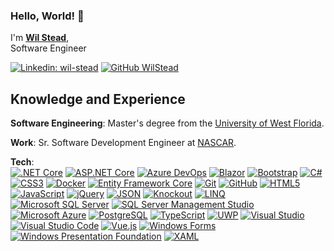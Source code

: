 ### Hello, World! 👋
I'm **[Wil Stead](https://williamstead.com/)**,<br />
Software Engineer

[![Linkedin: wil-stead](https://img.shields.io/badge/-wil--stead-blue?style=flat&logo=Linkedin&logoColor=white&link=https://www.linkedin.com/in/wil-stead/)](https://www.linkedin.com/in/wil-stead/)
[![GitHub WilStead](https://img.shields.io/github/followers/WilStead?label=follow&style=social)](https://github.com/WilStead)

## Knowledge and Experience
**Software Engineering**: Master's degree from the [University of West Florida](https://uwf.edu).

**Work**: Sr. Software Development Engineer at [NASCAR](https://nascar.com).

**Tech**:<br />
[![.NET Core](https://img.shields.io/badge/-.NET--Core-777?style=flat&logo=Microsoft&logoColor=0078D7)](https://docs.microsoft.com/en-us/dotnet/core/)
[![ASP.NET Core](https://img.shields.io/badge/-ASP.NET--Core-999?style=flat&logo=Microsoft&logoColor=0078D7)](https://docs.microsoft.com/en-us/aspnet/core/)
[![Azure DevOps](https://img.shields.io/badge/-Azure_DevOps-777?style=flat&logo=Azure-DevOps&logoColor=0078D7)](https://docs.microsoft.com/en-us/azure/devops/)
[![Blazor](https://img.shields.io/badge/-Blazor-999?style=flat&logo=WebAssembly&logoColor=654FF0)](https://dotnet.microsoft.com/apps/aspnet/web-apps/blazor)
[![Bootstrap](https://img.shields.io/badge/-Bootstrap-777?style=flat&logo=Bootstrap&logoColor=563D7C)](https://getbootstrap.com)
[![C#](https://img.shields.io/badge/-C%23-999?style=flat&logo=Microsoft&logoColor=0078D7)](https://docs.microsoft.com/en-us/dotnet/csharp/)
[![CSS3](https://img.shields.io/badge/-CSS3-777?style=flat&logo=CSS3&logoColor=1572B6)](https://developer.mozilla.org/en-US/docs/Web/CSS)
[![Docker](https://img.shields.io/badge/-Docker-999?style=flat&logo=Docker)](https://www.docker.com)
[![Entity Framework Core](https://img.shields.io/badge/-Entity_Framework_Core-777?style=flat&logo=Microsoft&logoColor=0078D7)](https://docs.microsoft.com/en-us/ef/core/)
[![Git](https://img.shields.io/badge/-Git-999?style=flat&logo=Git)](https://git-scm.com)
[![GitHub](https://img.shields.io/badge/-GitHub-777?style=flat&logo=Github&logoColor=181717)](https://github.com)
[![HTML5](https://img.shields.io/badge/-HTML5-999?style=flat&logo=HTML5)](https://developer.mozilla.org/en-US/docs/Web/HTML)
[![JavaScript](https://img.shields.io/badge/-JavaScript-777?style=flat&logo=Javascript)](https://developer.mozilla.org/en-US/docs/Web/JavaScript)
[![jQuery](https://img.shields.io/badge/-jQuery-999?style=flat&logo=jQuery&logoColor=0769AD)](https://jquery.com)
[![JSON](https://img.shields.io/badge/-JSON-777?style=flat&logo=JSON&logoColor=000000)](https://www.json.org)
[![Knockout](https://img.shields.io/badge/-Knockout-999?style=flat&logo=Javascript)](https://knockoutjs.com)
[![LINQ](https://img.shields.io/badge/-LINQ-777?style=flat&logo=Microsoft&logoColor=0078D7)](https://docs.microsoft.com/en-us/dotnet/csharp/programming-guide/concepts/linq/)
[![Microsoft SQL Server](https://img.shields.io/badge/Microsoft_SQL_Server-999?style=flat&logo=Microsoft-SQL-Server&logoColor=CC2927)](https://www.microsoft.com/en-us/sql-server)
[![SQL Server Management Studio](https://img.shields.io/badge/SQL_Server_Management_Studio-777?style=flat&logo=Microsoft-SQL-Server&logoColor=CC2927)](https://docs.microsoft.com/en-us/sql/ssms/sql-server-management-studio-ssms)
[![Microsoft Azure](https://img.shields.io/badge/Microsoft_Azure-999?style=flat&logo=Microsoft-Azure)](https://azure.microsoft.com/)
[![PostgreSQL](https://img.shields.io/badge/-PostgreSQL-777?style=flat&logo=PostgreSQL&logoColor=336791)](https://www.postgresql.org)
[![TypeScript](https://img.shields.io/badge/-TypeScript-999?style=flat&logo=Typescript&logoColor=007ACC)](https://www.typescriptlang.org)
[![UWP](https://img.shields.io/badge/-UWP-777?style=flat&logo=Microsoft&logoColor=0078D7)](https://docs.microsoft.com/en-us/windows/uwp/)
[![Visual Studio](https://img.shields.io/badge/-Visual_Studio-999?style=flat&logo=Visual-Studio&logoColor=5C2D91)](https://visualstudio.microsoft.com)
[![Visual Studio Code](https://img.shields.io/badge/-Visual_Studio_Code-777?style=flat&logo=Visual-Studio-Code&logoColor=007ACC)](https://code.visualstudio.com)
[![Vue.js](https://img.shields.io/badge/-Vue.js-999?style=flat&logo=Vue.js&logoColor=4FC08D)](https://vuejs.org)
[![Windows Forms](https://img.shields.io/badge/-Windows_Forms-777?style=flat&logo=Microsoft&logoColor=0078D7)](https://docs.microsoft.com/en-us/dotnet/framework/winforms/)
[![Windows Presentation Foundation](https://img.shields.io/badge/-Windows_Presentation_Foundation-999?style=flat&logo=Microsoft&logoColor=0078D7)](https://docs.microsoft.com/en-us/dotnet/framework/wpf/)
[![XAML](https://img.shields.io/badge/-XAML-777?style=flat&logo=XAML&logoColor=0C54C2)](https://docs.microsoft.com/en-us/windows/uwp/xaml-platform/xaml-overview)

<!--
**WilStead/WilStead** is a ✨ _special_ ✨ repository because its `README.md` (this file) appears on your GitHub profile.

Here are some ideas to get you started:

- 🔭 I’m currently working on ...
- 🌱 I’m currently learning ...
- 👯 I’m looking to collaborate on ...
- 🤔 I’m looking for help with ...
- 💬 Ask me about ...
- 📫 How to reach me: ...
- 😄 Pronouns: ...
- ⚡ Fun fact: ...
-->
